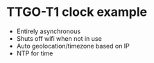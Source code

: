 # TTGO-T1 clock example

- Entirely asynchronous
- Shuts off wifi when not in use
- Auto geolocation/timezone based on IP
- NTP for time
